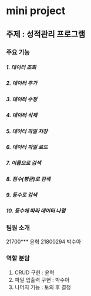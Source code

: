 # mini project
## 주제 : 성적관리 프로그램
### 주요 기능 
##### 1. 데이터 조회
##### 2. 데이터 추가
##### 3. 데이터 수정
##### 4. 데이터 삭제
##### 5. 데이터 파일 저장
##### 6. 데이터 파일 로드
##### 7. 이름으로 검색
##### 8. 점수(평균)로 검색
##### 9. 등수로 검색
##### 10. 등수에 따라 데이터 나열

### 팀원 소개
21700*** 윤혁
21800294 박수아
### 역할 분담
1. CRUD 구현 : 윤혁
2. 파일 입출력 구현 : 박수아
3. 나머지 기능 : 토의 후 결정
